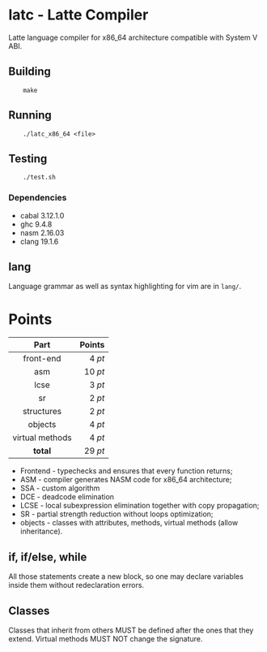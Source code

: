 # latc - Latte Compiler

Latte language compiler for x86_64 architecture compatible with System V ABI.

## Building

```
    make
```

## Running

```
    ./latc_x86_64 <file>
```

## Testing

```
    ./test.sh
```

### Dependencies
- cabal 3.12.1.0
- ghc 9.4.8
- nasm 2.16.03
- clang 19.1.6

## lang

Language grammar as well as syntax highlighting for vim are in `lang/`.

# Points
| Part               | Points  |
| :----------------: | ------: |
| front-end          |  4 *pt* |
| asm                | 10 *pt* |
| lcse               |  3 *pt* |
| sr                 |  2 *pt* |
| structures         |  2 *pt* |
| objects            |  4 *pt* |
| virtual methods    |  4 *pt* |
| **total**          | 29 *pt* |

* Frontend - typechecks and ensures that every function returns;
* ASM - compiler generates NASM code for x86_64 architecture;
* SSA - custom algorithm
* DCE - deadcode elimination
* LCSE - local subexpression elimination together with copy propagation;
* SR - partial strength reduction without loops optimization;
* objects - classes with attributes, methods, virtual methods (allow inheritance).

## if, if/else, while

All those statements create a new block, so one may declare variables inside
them without redeclaration errors.

## Classes

Classes that inherit from others MUST be defined after the ones that they extend.
Virtual methods MUST NOT change the signature.
